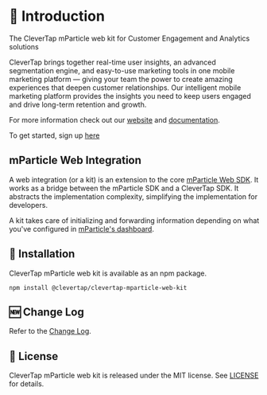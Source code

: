 # 👋 Introduction

The CleverTap mParticle web kit for Customer Engagement and Analytics solutions

CleverTap brings together real-time user insights, an advanced segmentation engine, and easy-to-use marketing tools in one mobile marketing platform — giving your team the power to create amazing experiences that deepen customer relationships. Our intelligent mobile marketing platform provides the insights you need to keep users engaged and drive long-term retention and growth.

For more information check out our [website](https://clevertap.com/ "CleverTap") and [documentation](https://developer.clevertap.com/docs/ "CleverTap Technical Documentation").

To get started, sign up [here](https://clevertap.com/live-product-demo/)

## mParticle Web Integration

A web integration (or a kit) is an extension to the core [mParticle Web SDK](https://github.com/mParticle/mparticle-web-sdk). It works as a bridge between the mParticle SDK and a CleverTap SDK. It abstracts the implementation complexity, simplifying the implementation for developers.

A kit takes care of initializing and forwarding information depending on what you've configured in [mParticle's dashboard](https://app.mparticle.com).

## 🎉 Installation

CleverTap mParticle web kit is available as an npm package.

```npm install @clevertap/clevertap-mparticle-web-kit```

## 🆕 Change Log

Refer to the [Change Log](/CHANGELOG.md).

## 📄 License

CleverTap mParticle web kit is released under the MIT license. See [LICENSE](/LICENSE) for details.
